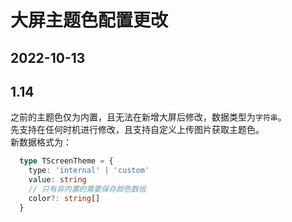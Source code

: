 
# 大屏主题色配置更改  

## 2022-10-13  

## 1.14  

之前的主题色仅为内置，且无法在新增大屏后修改，数据类型为`字符串`。  
先支持在任何时机进行修改，且支持自定义上传图片获取主题色。    
新数据格式为：  
```ts
  type TScreenTheme = {
    type: 'internal' | 'custom'
    value: string
    // 只有非内置的需要保存颜色数组
    color?: string[] 
  }
```